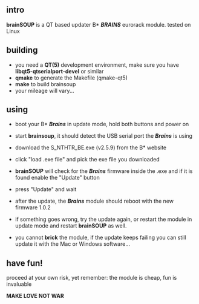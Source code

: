 ## **intro**

**brainSOUP** is a QT based updater B* ***BRAINS*** eurorack module. tested on Linux

## **building**

- you need a **QT(5)** development environment, make sure you have **libqt5-qtserialport-devel** or similar
- **qmake** to generate the Makefile (qmake-qt5)
- **make** to build brainsoup
- your mileage will vary...

## **using**
- boot your B* ***Brains*** in update mode, hold both buttons and power on
- start **brainsoup**, it should detect the USB serial port the ***Brains*** is using
- download the S_NTHTR_BE.exe (v2.5.9) from the B* website
- click "load .exe file" and pick the exe file you downloaded
- **brainSOUP** will check for the ***Brains*** firmware inside the .exe and if it is found enable the "Update" button
- press "Update" and wait
- after the update, the ***Brains*** module should reboot with the new firmware 1.0.2
- if something goes wrong, try the update again, or restart the module in update mode and restart **brainSOUP** as well.

- you cannot **brick** the module, if the update keeps failing you can still update it with the Mac or Windows software...


## **have fun!**

proceed at your own risk, yet remember: the module is cheap, fun is invaluable

**MAKE LOVE NOT WAR**
